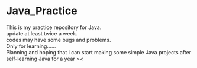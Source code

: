# Java_Practice
This is my practice repository for Java.</br>
update at least twice a week.</br>
codes may have some bugs and problems. </br>
Only for learning......</br>
Planning and hoping that i can start making some simple Java projects after self-learning Java for a year ><